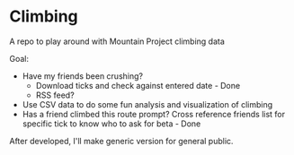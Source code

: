 # Climbing
A repo to play around with Mountain Project climbing data

Goal: 
  - Have my friends been crushing?
    - Download ticks and check against entered date - Done 
    - RSS feed? 
  - Use CSV data to do some fun analysis and visualization of climbing 
  - Has a friend climbed this route prompt? Cross reference friends list for specific tick to know who to ask for beta - Done
    
After developed, I'll make generic version for general public. 
